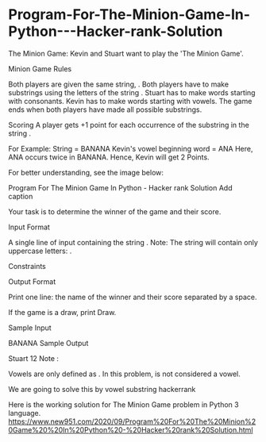 # Program-For-The-Minion-Game-In-Python---Hacker-rank-Solution
The Minion Game:
Kevin and Stuart want to play the 'The Minion Game'.

Minion Game Rules

Both players are given the same string, .
Both players have to make substrings using the letters of the string .
Stuart has to make words starting with consonants.
Kevin has to make words starting with vowels.
The game ends when both players have made all possible substrings.

Scoring
A player gets +1 point for each occurrence of the substring in the string .

For Example:
String  = BANANA
Kevin's vowel beginning word = ANA
Here, ANA occurs twice in BANANA. Hence, Kevin will get 2 Points.

For better understanding, see the image below:

Program For The Minion Game  In Python - Hacker rank Solution
Add caption




Your task is to determine the winner of the game and their score.

Input Format

A single line of input containing the string .
Note: The string  will contain only uppercase letters: .

Constraints



Output Format

Print one line: the name of the winner and their score separated by a space.

If the game is a draw, print Draw.

Sample Input

BANANA
Sample Output

Stuart 12
Note :

Vowels are only defined as . In this problem,  is not considered a vowel. 

We are going to solve this by vowel substring hackerrank


Here is the working solution for The Minion Game problem in Python 3 language.
https://www.new951.com/2020/09/Program%20For%20The%20Minion%20Game%20%20In%20Python%20-%20Hacker%20rank%20Solution.html
